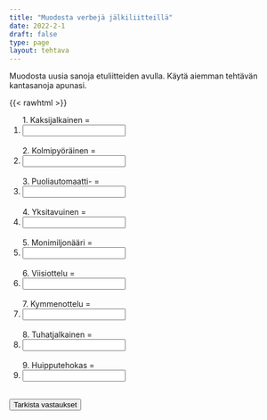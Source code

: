 ```yaml
---
title: "Muodosta verbejä jälkiliitteillä"
date: 2022-2-1
draft: false
type: page
layout: tehtava
---
```


Muodosta uusia sanoja etuliitteiden avulla. Käytä aiemman tehtävän kantasanoja apunasi. 

{{< rawhtml >}}
<div class="tehtava">
<form autocomplete="off">
  <ol>
  
<section>
1. Kaksijalkainen = &nbsp;<li><input id="q1" type="text"/><span></span></li>&nbsp;
</section>
<section>
2. Kolmipyöräinen = &nbsp;<li><input id="q2" type="text"/><span></span></li>&nbsp;
</section>
<section>
3. Puoliautomaatti- = &nbsp;<li><input id="q3" type="text"/><span></span></li>&nbsp;
</section>
<section>
4. Yksitavuinen = &nbsp;<li><input id="q4" type="text"/><span></span></li>&nbsp;
</section>
<section>
5. Monimiljonääri = &nbsp;<li><input id="q5" type="text"/><span></span></li>&nbsp;
</section>
<section>
6. Viisiottelu = &nbsp;<li><input id="q6" type="text"/><span></span></li>&nbsp;
</section>
<section>
7. Kymmenottelu = &nbsp;<li><input id="q7" type="text"/><span></span></li>&nbsp;
</section>
<section>
8. Tuhatjalkainen =  &nbsp;<li><input id="q8" type="text"/><span></span></li>&nbsp;
</section>
<section>
9. Huipputehokas = &nbsp;<li><input id="q9" type="text"/><span></span></li>&nbsp;
</section>
</ol>
  
 <link rel="stylesheet" type="text/css" href="/css/kirjoita1.css"/>

<div id="buttonWrapper">
   <input type="submit" id="submit" value="Tarkista vastaukset" />
   </div>
</form>

</div>


<script>
var answers = {
  "q1": ["biped", "bipedal"],
  "q2": ["tricycle"],
  "q3": ["semiautomatic"],
  "q4": ["monosyllabic"],
  "q5": ["multimillionaire"],
  "q6": ["pentathlon"],
  "q7": ["decathlon"],
  "q8": ["millipede"],
  "q9": ["ultra-efficient", "ultraefficient"],
};

function markAnswers() {
  $("input[type='text']").each(function() {
    console.log($.inArray(this.value, answers[this.id]));
    if ($.inArray(this.value.toLowerCase().trim(), answers[this.id]) === -1) {
      $(this).parent()[0].setAttribute("class", "vaarin");
    } else {
      $(this).parent()[0].setAttribute("class", "oikein");
    }
  })
}

$("form").on("submit", function(e) {
  e.preventDefault();
  markAnswers();
});

const input = document.querySelector('.tehtava input');
const span = document.querySelector('.tehtava span');

document.querySelectorAll("input").forEach(elem => elem.addEventListener('input', function (event) {
    span.innerHTML = this.value.replace(/\s/g, '&nbsp;');
    this.style.width = span.offsetWidth + 'px';
}));

</script>
</rawhtml>